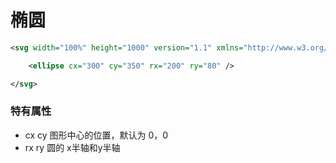 # 椭圆
```svg
<svg width="100%" height="1000" version="1.1" xmlns="http://www.w3.org/2000/svg">

    <ellipse cx="300" cy="350" rx="200" ry="80" />

</svg>
```

### 特有属性
- cx cy  图形中心的位置，默认为 0，0
- rx ry  圆的 x半轴和y半轴